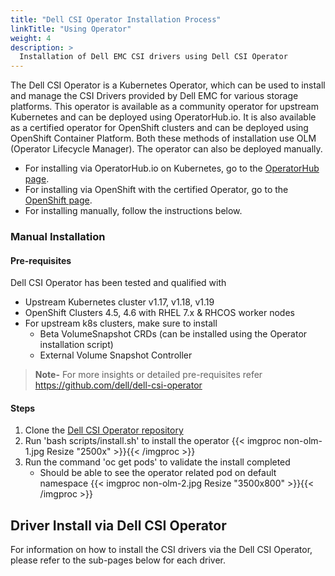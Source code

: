 ```yaml
---
title: "Dell CSI Operator Installation Process"
linkTitle: "Using Operator"
weight: 4
description: >
  Installation of Dell EMC CSI drivers using Dell CSI Operator
---
```


The Dell CSI Operator is a Kubernetes Operator, which can be used to install and manage the CSI Drivers provided by Dell EMC for various storage platforms. This operator is available as a community operator for upstream Kubernetes and can be deployed using OperatorHub.io. It is also available as a certified operator for OpenShift clusters and can be deployed using OpenShift Container Platform. Both these methods of installation use OLM (Operator Lifecycle Manager).  The operator can also be deployed manually.

- For installing via OperatorHub.io on Kubernetes, go to the [OperatorHub page](../../partners/operator/).
- For installing via OpenShift with the certified Operator, go to the [OpenShift page](../../partners/redhat/).
- For installing manually, follow the instructions below.

### Manual Installation

#### Pre-requisites
Dell CSI Operator has been tested and qualified with 

- Upstream Kubernetes cluster v1.17, v1.18, v1.19
- OpenShift Clusters 4.5, 4.6 with RHEL 7.x & RHCOS worker nodes
- For upstream k8s clusters, make sure to install 
   - Beta VolumeSnapshot CRDs (can be installed using the Operator installation script)
   - External Volume Snapshot Controller

> **Note-** For more insights or detailed pre-requisites refer https://github.com/dell/dell-csi-operator

#### Steps

1. Clone the [Dell CSI Operator repository](https://github.com/dell/dell-csi-operator)
2. Run 'bash scripts/install.sh' to install the operator
{{< imgproc non-olm-1.jpg Resize "2500x" >}}{{< /imgproc >}}
3. Run the command 'oc get pods' to validate the install completed
    - Should be able to see the operator related pod on default namespace
{{< imgproc non-olm-2.jpg Resize "3500x800" >}}{{< /imgproc >}}

## Driver Install via Dell CSI Operator
For information on how to install the CSI drivers via the Dell CSI Operator, please refer to the sub-pages below for each driver.
